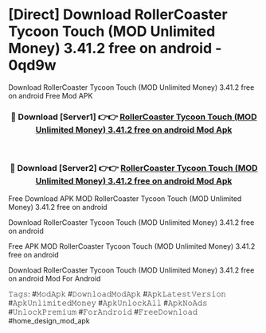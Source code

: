 # [Direct] Download RollerCoaster Tycoon Touch (MOD Unlimited Money) 3.41.2 free on android - 0qd9w
Download RollerCoaster Tycoon Touch (MOD Unlimited Money) 3.41.2 free on android Free Mod APK

<div align="center">
<h3>🔴 Download [Server1] 👉👉 <a href="https://apk-comot.site?title=RollerCoaster_Tycoon_Touch_(MOD_Unlimited_Money)_3.41.2_free_on_android">RollerCoaster Tycoon Touch (MOD Unlimited Money) 3.41.2 free on android Mod Apk</a></h3><br>

<h3>🔴 Download [Server2] 👉👉 <a href="https://apk-comot.site?title=RollerCoaster_Tycoon_Touch_(MOD_Unlimited_Money)_3.41.2_free_on_android">RollerCoaster Tycoon Touch (MOD Unlimited Money) 3.41.2 free on android Mod Apk</a></h3>
</div>


Free Download APK MOD RollerCoaster Tycoon Touch (MOD Unlimited Money) 3.41.2 free on android

Download RollerCoaster Tycoon Touch (MOD Unlimited Money) 3.41.2 free on android 

Free APK MOD RollerCoaster Tycoon Touch (MOD Unlimited Money) 3.41.2 free on android 

Download RollerCoaster Tycoon Touch (MOD Unlimited Money) 3.41.2 free on android Mod For Android

𝚃𝚊𝚐𝚜: #𝙼𝚘𝚍𝙰𝚙𝚔 #𝙳𝚘𝚠𝚗𝚕𝚘𝚊𝚍𝙼𝚘𝚍𝙰𝚙𝚔 #𝙰𝚙𝚔𝙻𝚊𝚝𝚎𝚜𝚝𝚅𝚎𝚛𝚜𝚒𝚘𝚗 #𝙰𝚙𝚔𝚄𝚗𝚕𝚒𝚖𝚒𝚝𝚎𝚍𝙼𝚘𝚗𝚎𝚢 #𝙰𝚙𝚔𝚄𝚗𝚕𝚘𝚌𝚔𝙰𝚕𝚕 #𝙰𝚙𝚔𝙽𝚘𝙰𝚍𝚜 #𝚄𝚗𝚕𝚘𝚌𝚔𝙿𝚛𝚎𝚖𝚒𝚞𝚖 #𝙵𝚘𝚛𝙰𝚗𝚍𝚛𝚘𝚒𝚍 #𝙵𝚛𝚎𝚎𝙳𝚘𝚠𝚗𝚕𝚘𝚊𝚍 #home_design_mod_apk